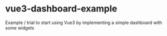 # vue3-dashboard-example
Example / trial to start using Vue3 by implementing a simple dashboard with some widgets
